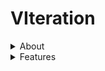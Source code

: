 # VIteration

<details>

<summary>About</summary>

### What Is VIteration?

`VIteration` is a C# class library that offers lambda iteration extension methods for classes that inherit from the `IEnumerable` interface.

### How To Use?

Below shows an example of how to implement `VIteration` into your code.
```cs
string[] paths = { "C:\Users\Example.txt", "C:\Users\User\Desktop\helloWorld.txt" };
PathInfo[] pathInfoArray = paths.Iterate(string filePath => new PathInfo(filePath));
```

</details>

<details>

 <summary>Features</summary>

 ### Object Extension Methods

|Method Name|Details|Example|
|---|---|---|
|Iterate|Synchronously iterates through a collection and returns an array of the results.|`collection.Iterate(Func<TIn, TOut>predicate);`|
|IterateMultiThread|Synchronously iterates through a collection using multi-threading techniques.|`collection.IterateMultiThread(Func<TIn, TOut>predicate);`|
|IterateAsync|Asynchronously iterates through a collection with multi-threading techniques (Accepts both synchronous and asynchronous predicate functions).|`collection.IterateAsync(Func<TIn, TOut>predicate);`|

When using multi-threading, the maximum number of threads used in the operation is determined by the number of processors the machine has.

</details>
